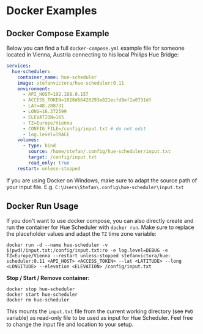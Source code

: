 # Docker Examples
    
## Docker Compose Example

Below you can find a full `docker-compose.yml` example file for someone located in Vienna, Austria connecting to his local Philips Hue Bridge:
  
~~~yml
services:
  hue-scheduler:
    container_name: hue-scheduler
    image: stefanvictora/hue-scheduler:0.11
    environment:
      - API_HOST=192.168.0.157
      - ACCESS_TOKEN=1028d66426293e821ecfd9ef1a0731df
      - LAT=48.208731
      - LONG=16.372599
      - ELEVATION=165
      - TZ=Europe/Vienna
      - CONFIG_FILE=/config/input.txt # do not edit
      - log.level=TRACE
    volumes:
      - type: bind
        source: /home/stefan/.config/hue-scheduler/input.txt
        target: /config/input.txt
        read_only: true
    restart: unless-stopped
~~~

If you are using Docker on Windows, make sure to adapt the source path of your input file. E.g. `C:\Users\Stefan\.config\hue-scheduler\input.txt`

## Docker Run Usage

If you don't want to use docker compose, you can also directly create and run the container for Hue Scheduler with ``docker run``. Make sure to replace the placeholder values and adapt the `TZ` time zone variable:

~~~shell
docker run -d --name hue-scheduler -v $(pwd)/input.txt:/config/input.txt:ro -e log.level=DEBUG -e TZ=Europe/Vienna --restart unless-stopped stefanvictora/hue-scheduler:0.11 <API_HOST> <ACCESS_TOKEN> --lat <LATITUDE> --long <LONGITUDE> --elevation <ELEVATION> /config/input.txt
~~~

**Stop / Start / Remove container:**

~~~shell
docker stop hue-scheduler
docker start hue-scheduler
docker rm hue-scheduler
~~~

This mounts the ``input.txt`` file from the current working directory (see ``PWD`` variable) as read-only file to be used as input for Hue Scheduler. Feel free to change the input file and location to your setup.


